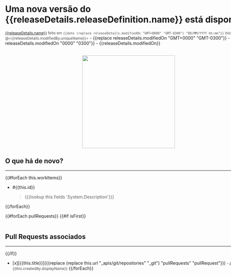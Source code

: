 <div style="margin: auto; width: 800px;">

# Uma nova versão do {{releaseDetails.releaseDefinition.name}} está disponível 
<span style="color: rgba(0,0,0,0.7); font-size: 12px">[{{releaseDetails.name}}]({{releaseDetails._links.web.href}}) feito em `{{date (replace releaseDetails.modifiedOn "GMT+0000" "GMT-0300") "DD/MM/YYYY hh:mm"}}`  iniciado por @<{{releaseDetails.modifiedBy.uniqueName}}></span> - {{replace releaseDetails.modifiedOn "GMT+0000" "GMT-0300"}} - {{replace releaseDetails.modifiedOn "0000" "0300"}} - {{releaseDetails.modifiedOn}}
<br></br>
<center><img src="/nibogestao/4da38e96-7ba2-427c-9275-c3b3eb682469/_apis/git/repositories/4f4e3e2a-7418-430b-81c9-bb53fae05532/Items?path=%2F.attachments%2Ffoguete-ec407c13-76b1-41a5-a0cc-6cdd1498e981.jpg&download=false&resolveLfs=true&%24format=octetStream&api-version=5.0-preview.1&sanitize=true&versionDescriptor.version=wikiMaster" width="300" /></center>

## O que há de novo?
-----------
{{#forEach this.workItems}}
   - #{{this.id}}
      >
      > {{{lookup this.fields 'System.Description'}}}
      >
{{/forEach}} 

{{#forEach pullRequests}}
{{#if isFirst}}
<br></br>
## Pull Requests associados
-----------
{{/if}}
- [x][{{this.title}}]({{replace (replace this.url "_apis/git/repositories" "_git") "pullRequests" "pullRequest"}}) <span style="color: rgba(0,0,0,0.7); font-size: 12px">- por {{this.createdBy.displayName}}</span>
{{/forEach}}
</div>

